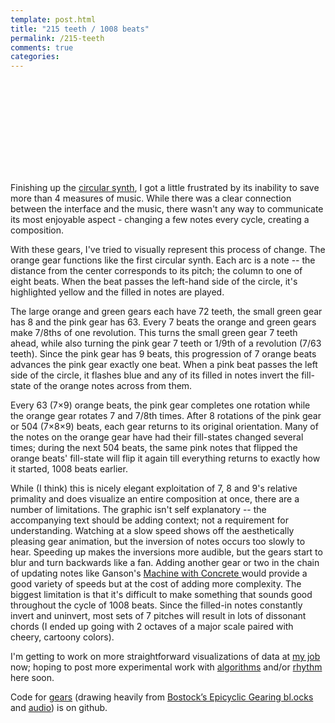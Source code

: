 ```yaml
---
template: post.html
title: "215 teeth / 1008 beats"
permalink: /215-teeth
comments: true
categories: 
---
```


<link rel="stylesheet" type="text/css" href="/javascripts/posts/synthComp/style.css">
<svg id='synth' style='width: 100%'></svg>
<div id='synthSliders'></div>


Finishing up the [circular synth](http://roadtolarissa.com/synth/), I got a little frustrated by its inability to save more than 4 measures of music. While there was a clear connection between the interface and the music, there wasn't any way to communicate its most enjoyable aspect - changing a few notes every cycle, creating a composition.

With these gears, I've tried to visually represent this process of change. The orange gear functions like the first circular synth. Each arc is a note -- the distance from the center corresponds to its pitch; the column to one of eight beats. When the beat passes the left-hand side of the circle, it's highlighted yellow and the filled in notes are played.

The large orange and green gears each have 72 teeth, the small green gear has 8 and the pink gear has 63. Every 7 beats the orange and green gears make 7/8ths of one revolution. This turns the small green gear 7 teeth ahead, while also turning the pink gear 7 teeth or 1/9th of a revolution (7/63 teeth). Since the pink gear has 9 beats, this progression of 7 orange beats advances the pink gear exactly one beat. When a pink beat passes the left side of the circle, it flashes blue and any of its filled in notes invert the fill-state of the orange notes across from them.

Every 63 (7×9) orange beats, the pink gear completes one rotation while the orange gear rotates 7 and 7/8th times. After 8 rotations of the pink gear or 504 (7×8×9) beats, each gear returns to its original orientation. Many of the notes on the orange gear have had their fill-states changed several times; during the next 504 beats, the same pink notes that flipped the orange beats' fill-state will flip it again till everything returns to exactly how it started, 1008 beats earlier.

While (I think) this is nicely elegant exploitation of 7, 8 and 9's relative primality and does visualize an entire composition at once, there are a number of limitations. The graphic isn't self explanatory -- the accompanying text should be adding context; not a requirement for understanding. Watching at a slow speed shows off the aesthetically pleasing gear animation, but the inversion of notes occurs too slowly to hear. Speeding up makes the inversions more audible, but the gears start to blur and turn backwards like a fan. Adding another gear or two in the chain of updating notes like Ganson's [Machine with Concrete ](https://www.youtube.com/watch?v=5q-BH-tvxEg) would provide a good variety of speeds but at the cost of adding more complexity. The biggest limitation is that it's difficult to make something that sounds good throughout the cycle of 1008 beats. Since the filled-in notes constantly invert and uninvert, most sets of 7 pitches will result in lots of dissonant chords (I ended up going with 2 octaves of a major scale paired with cheery, cartoony colors).

I'm getting to work on more straightforward visualizations of data at [my job](http://www.bloomberg.com/visual-data) now; hoping to post more experimental work with [algorithms](http://bost.ocks.org/mike/algorithms/) and/or [rhythm](http://www.pianophase.com/) here soon. 

Code for [gears](https://github.com/1wheel/roadtolarissa/blob/master/source/javascripts/posts/synthComp/gears.js) (drawing heavily from [Bostock’s Epicyclic Gearing bl.ocks](http://bl.ocks.org/mbostock/1353700) and [audio](https://github.com/1wheel/roadtolarissa/blob/master/source/javascripts/posts/synthComp/audio.js)) is on github.

<script src="/javascripts/libs/d3.4.11.js" type="text/javascript"></script>
<script src="/javascripts/libs/lodash.js" type="text/javascript"></script>

<script src="/javascripts/posts/negBarTransition/lib.js" type="text/javascript"></script>

<script src="/javascripts/posts/synthComp/gears.js" type="text/javascript"></script>
<script src="/javascripts/posts/synthComp/wheel1.js" type="text/javascript"></script>
<script src="/javascripts/posts/synthComp/wheel2.js" type="text/javascript"></script>

<script src="/javascripts/posts/synthComp/audio.js" type="text/javascript"></script>

<meta property="og:image" content="/images/thumbnails/215-teeth.png" />